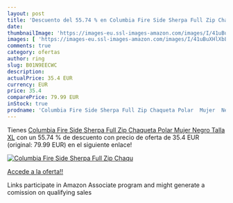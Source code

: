 ```yaml
---
layout: post
title: 'Descuento del 55.74 % en Columbia Fire Side Sherpa Full Zip Chaqu'
date: 
thumbnailImage: 'https://images-eu.ssl-images-amazon.com/images/I/41uBuXHlXbL._SL200_.jpg'
images: [ 'https://images-eu.ssl-images-amazon.com/images/I/41uBuXHlXbL._SL200_.jpg' ]
comments: true
category: ofertas
author: ring
slug: B01N9EECWC
description:
actualPrice: 35.4 EUR
currency: EUR
price: 35.4
comparePrice: 79.99 EUR
inStock: true
prodname: 'Columbia Fire Side Sherpa Full Zip Chaqueta Polar  Mujer  Negro  Talla XL'
---
```


Tienes [Columbia Fire Side Sherpa Full Zip Chaqueta Polar  Mujer  Negro  Talla XL](https://www.amazon.es/dp/B01N9EECWC/?tag=tolees-21) con un 55.74 % de descuento con precio de oferta de 35.4 EUR (original: 79.99 EUR) en el siguiente enlace!

[![Columbia Fire Side Sherpa Full Zip Chaqu](https://images-eu.ssl-images-amazon.com/images/I/41uBuXHlXbL._SL200_.jpg)](https://www.amazon.es/dp/B01N9EECWC/?tag=tolees-21)

[Accede a la oferta!!](https://www.amazon.es/dp/B01N9EECWC/?tag=tolees-21)

Links participate in Amazon Associate program and might generate a comission on qualifying sales


